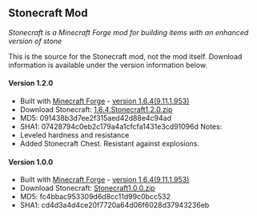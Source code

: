 ## Stonecraft Mod
*Stonecraft is a Minecraft Forge mod for building items with an enhanced version of stone*     

This is the source for the Stonecraft mod, not the mod itself.  Download information is available under the version information below.  

#### Version 1.2.0
* Built with [Minecraft Forge](http://www.minecraftforge.net/) - [version 1.6.4(9.11.1.953)](http://files.minecraftforge.net)
* Download Stonecraft: [1.6.4.Stonecraft1.2.0.zip](http://adf.ly/b1AKz)
 * MD5: 091438b3d7ee2f315aed42d88e4c94ad
 * SHA1: 07428794c0eb2c179a4a1cfcfa1431e3cd91096d
Notes:
* Leveled hardness and resistance
* Added Stonecraft Chest. Resistant against explosions.  

#### Version 1.0.0
* Built with [Minecraft Forge](http://www.minecraftforge.net/) - [version 1.6.4(9.11.1.953)](http://files.minecraftforge.net)
* Download Stonecraft: [Stonecraft1.0.0.zip](http://adf.ly/aUABQ)
 * MD5: fc4bbac953309d6d8cc11d99c0bcc532
 * SHA1: cd4d3a4d4ce20f7720a64d06f6028d37943236eb